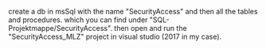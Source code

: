 create a db in msSql with the name "SecurityAccess" and then all the tables and procedures.
which you can find under "SQL-Projektmappe/SecurityAccess".
then open and run the "SecurityAccess_MLZ" project in visual studio (2017 in my case).
